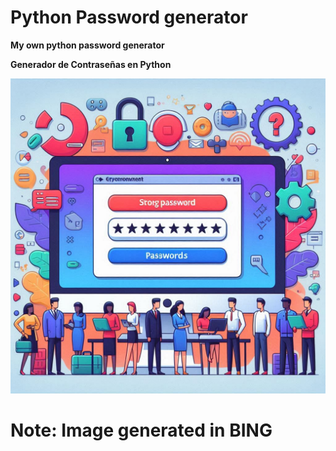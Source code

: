 # Python Password generator

**My own python password generator**

**Generador de Contraseñas en Python**

![Python Password generator (PPG)](./passwordgentool.png)


# Note: Image generated in BING
